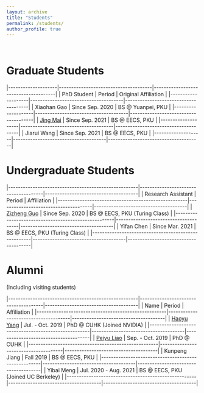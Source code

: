```yaml
---
layout: archive
title: "Students"
permalink: /students/
author_profile: true
---
```


<br>

Graduate Students
======

|--------------------|--------------------------------------|--------------------------------------|
| PhD Student        | Period                               | Original Affiliation                 |
|--------------------|--------------------------------------|--------------------------------------|
| Xiaohan Gao        | Since Sep. 2020                      | BS @ Yuanpei, PKU                    |
|--------------------|--------------------------------------|--------------------------------------|
| [Jing Mai](https://magic3007.github.io/)           | Since Sep. 2021                      | BS @ EECS, PKU                       |
|--------------------|--------------------------------------|--------------------------------------|
| Jiarui Wang        | Since Sep. 2021                      | BS @ EECS, PKU                       |
|--------------------|--------------------------------------|--------------------------------------|

Undergraduate Students
======

|-----------------------------------------------------|--------------------------------------|--------------------------------------|
| Research Assistant                                  | Period                               | Affiliation                          |
|-----------------------------------------------------|--------------------------------------|--------------------------------------|
| [Zizheng Guo](https://guozz.cn/)                    | Since Sep. 2020                      | BS @ EECS, PKU (Turing Class)        |
|-----------------------------------------------------|--------------------------------------|--------------------------------------|
| Yifan Chen                                          | Since Mar. 2021                      | BS @ EECS, PKU (Turing Class)        |
|-----------------------------------------------------|--------------------------------------|--------------------------------------|

Alumni
======

(Including visiting students)

|-----------------------------------------------------|--------------------------------------|--------------------------------------|
| Name                                                | Period                               | Affiliation                          |
|-----------------------------------------------------|--------------------------------------|--------------------------------------|
| [Haoyu Yang](https://phdyang007.github.io/)         | Jul. - Oct. 2019                     | PhD @ CUHK (Joined NVIDIA)           |
|-----------------------------------------------------|--------------------------------------|--------------------------------------|
| [Peiyu Liao](https://enzoleo.github.io/)            | Sep. - Oct. 2019                     | PhD @ CUHK                           |
|-----------------------------------------------------|--------------------------------------|--------------------------------------|
| Kunpeng Jiang                                       | Fall 2019                            | BS @ EECS, PKU                       |
|-----------------------------------------------------|--------------------------------------|--------------------------------------|
| Yibai Meng                                          | Jul. 2020 - Aug. 2021                | BS @ EECS, PKU (Joined UC Berkeley)  |
|-----------------------------------------------------|--------------------------------------|--------------------------------------|
